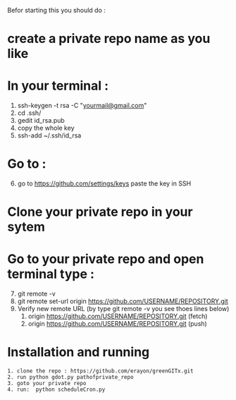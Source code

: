 Befor starting this you should do :

# create a private repo name as you like

# In your terminal :
1. ssh-keygen -t rsa -C "yourmail@gmail.com"
2. cd .ssh/
3. gedit id_rsa.pub
4. copy the whole key
5. ssh-add ~/.ssh/id_rsa

# Go to :
6. go to https://github.com/settings/keys paste the key in SSH

# Clone your private repo in your sytem

# Go to your private repo and open terminal type :
7. git remote -v 
8. git remote set-url origin https://github.com/USERNAME/REPOSITORY.git
9. Verify new remote URL (by type git remote -v you see thoes lines below)
   1. origin  https://github.com/USERNAME/REPOSITORY.git (fetch)
   2. origin  https://github.com/USERNAME/REPOSITORY.git (push)
   
# Installation and running
```
1. clone the repo : https://github.com/erayon/greenGITx.git
2. run python gdot.py pathofprivate_repo
3. goto your private repo 
4. run:  python scheduleCron.py 

```

